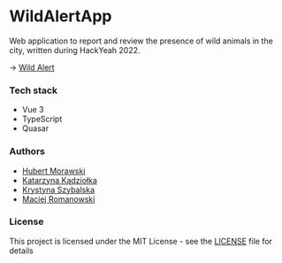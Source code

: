 # WildAlertApp
Web application to report and review the presence of wild animals in the city, written during HackYeah 2022.

-> [Wild Alert](https://mosspiglets.github.io/WildAlertApp/)

### Tech stack
 - Vue 3
 - TypeScript
 - Quasar

### Authors

* [Hubert Morawski](https://github.com/Morasiu)<br>
* [Katarzyna Kądziołka](https://github.com/Katarzyna-Kadziolka)<br>
* [Krystyna Szybalska](https://github.com/Krystyna-Szybalska)<br>
* [Maciej Romanowski](https://github.com/DzordzoMen)

### License
This project is licensed under the MIT License - see the [LICENSE](LICENSE) file for details



